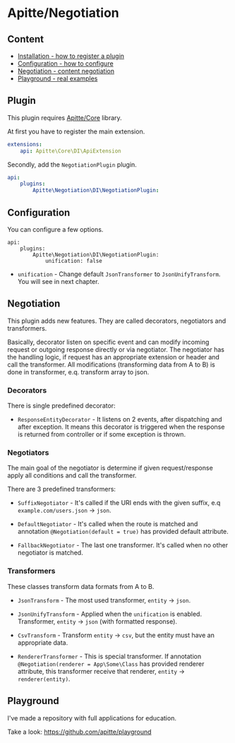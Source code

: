# Apitte/Negotiation

## Content

- [Installation - how to register a plugin](#plugin)
- [Configuration - how to configure](#configuration)
- [Negotiation - content negotiation](#negotiation)
- [Playground - real examples](#playground)

## Plugin

This plugin requires [Apitte/Core](https://github.com/apitte/core) library.

At first you have to register the main extension.

```yaml
extensions:
    api: Apitte\Core\DI\ApiExtension
```

Secondly, add the `NegotiationPlugin` plugin.

```yaml
api:
    plugins:
        Apitte\Negotiation\DI\NegotiationPlugin:
```

## Configuration

You can configure a few options.

```
api:
    plugins: 
        Apitte\Negotiation\DI\NegotiationPlugin:
            unification: false
```

- `unification` - Change default `JsonTransformer` to `JsonUnifyTransform`. You will see in next chapter.

## Negotiation

This plugin adds new features. They are called decorators, negotiators and transformers.

Basically, decorator listen on specific event and can modify incoming request or outgoing response directly or via negotiator.
The negotiator has the handling logic, if request has an appropriate extension or header and call the transformer.
All modifications (transforming data from A to B) is done in transformer, e.q. transform array to json.

### Decorators

There is single predefined decorator:

- `ResponseEntityDecorator` - It listens on 2 events, after dispatching and after exception. It means this decorator is triggered when the response is returned from controller
or if some exception is thrown.

### Negotiators

The main goal of the negotiator is determine if given request/response apply all conditions and call the transformer.

There are 3 predefined transformers:

- `SuffixNegotiator` - It's called if the URI ends with the given suffix, e.q `example.com/users.json` -> `json`.

- `DefaultNegotiator` - It's called when the route is matched and annotation `@Negotiation(default = true)` has provided default attribute. 

- `FallbackNegotiator` - The last one transformer. It's called when no other negotiator is matched.

### Transformers

These classes transform data formats from A to B.

- `JsonTransform` - The most used transformer, `entity` -> `json`.

- `JsonUnifyTransform` - Applied when the `unification` is enabled. Transformer, `entity` -> `json` (with formatted response).

- `CsvTransform` - Transform `entity` -> `csv`, but the entity must have an appropriate data.

- `RendererTransformer` - This is special transformer. If annotation `@Negotiation(renderer = App\Some\Class` has provided renderer attribute, 
this transformer receive that renderer, `entity` -> `renderer(entity)`.

## Playground

I've made a repository with full applications for education.

Take a look: https://github.com/apitte/playground
